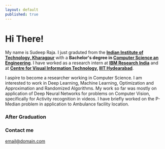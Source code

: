 ```yaml
---
layout: default
published: true
---
```


# Hi There!
My name is Sudeep Raja. I just graduted from the **[Indian Institute of Technology, Kharagpur](http://www.iitkgp.ac.in/)** with a **Bachelor's degree in [Computer Science an Engineering](http://cse.iitkgp.ac.in/)**. I have worked as a research intern at **[IBM Research India](http://www.research.ibm.com/labs/india/)** and at **[Centre for Visual Information Technology](https://cvit.iiit.ac.in/), [IIIT Hydearabad](https://www.iiit.ac.in/)**.

I aspire to become a researcher working in Computer Science. I am interested to work in Deep Learning, Machine Learning, Optimization and Approximation and Randomized Algorithms. My work so far was mostly on application of Deep Neural Networks for problems on Computer Vision, specifically for Activity recognition in videos. I have briefly worked on the P-Median problem in application to Ambulance facility location. 

### After Graduation


### Contact me

[email@domain.com](mailto:email@domain.com)
